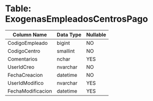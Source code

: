 # Table: ExogenasEmpleadosCentrosPago

| Column Name | Data Type | Nullable |
|-------------|-----------|----------|
| CodigoEmpleado | bigint | NO |
| CodigoCentro | smallint | NO |
| Comentarios | nchar | YES |
| UserIdCreo | nvarchar | NO |
| FechaCreacion | datetime | NO |
| UserIdModifico | nvarchar | YES |
| FechaModificacion | datetime | YES |
